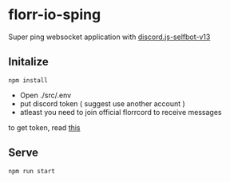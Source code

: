 # florr-io-sping

Super ping websocket application
 with [discord.js-selfbot-v13](<https://github.com/aiko-chan-ai/discord.js-selfbot-v13>)

## Initalize

```pwsh
npm install
```

- Open ./src/.env
- put discord token ( suggest use another account )
- atleast you need to join official florrcord to receive messages

to get token, read [this](<https://github.com/aiko-chan-ai/discord.js-selfbot-v13/blob/main/README.md>)

## Serve

```pwsh
npm run start
```
